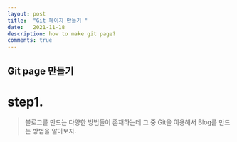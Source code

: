 ```yaml
---
layout: post
title:  "Git 페이지 만들기 "
date:   2021-11-18
description: how to make git page?
comments: true
---
```


## Git page 만들기 
# step1.
<blockquote> 블로그를 만드는 다양한 방법들이 존재하는데 그 중 Git을 이용해서 Blog를 만드는 방법을 알아보자. </blockquote>